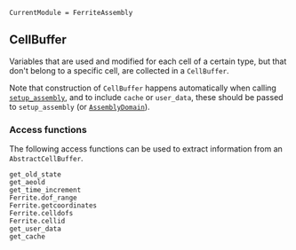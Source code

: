 ```@meta
CurrentModule = FerriteAssembly
```

## CellBuffer
Variables that are used and modified for each cell of a certain type, 
but that don't belong to a specific cell, are collected in a `CellBuffer`.

Note that construction of `CellBuffer` happens automatically when calling
[`setup_assembly`](@ref), and to include `cache` or `user_data`, these 
should be passed to `setup_assembly` (or [`AssemblyDomain`](@ref)).

### Access functions
The following access functions can be used to extract information from 
an `AbstractCellBuffer`.
```@docs
get_old_state
get_aeold
get_time_increment
Ferrite.dof_range
Ferrite.getcoordinates
Ferrite.celldofs
Ferrite.cellid
get_user_data
get_cache
```